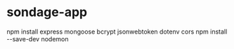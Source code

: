 # sondage-app
npm install express mongoose bcrypt jsonwebtoken dotenv cors
npm install --save-dev nodemon